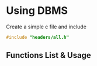 # Using DBMS

Create a simple c file and include

```c
#include "headers/all.h"
```

## Functions List & Usage
